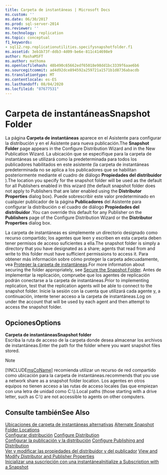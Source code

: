 ```yaml
---
title: Carpeta de instantáneas | Microsoft Docs
ms.custom: ''
ms.date: 06/30/2017
ms.prod: sql-server-2014
ms.reviewer: ''
ms.technology: replication
ms.topic: conceptual
f1_keywords:
- sql12.rep.replicationutilities.specifysnapshotfolder.f1
ms.assetid: 3eb1b73f-ddb3-4d09-be6e-811c414698e9
author: MashaMSFT
ms.author: mathoma
ms.openlocfilehash: 48b490c65662edf65018e98dd1bc3339f6aae6b6
ms.sourcegitcommit: ad4d92dce894592a259721a1571b1d8736abacdb
ms.translationtype: MT
ms.contentlocale: es-ES
ms.lasthandoff: 08/04/2020
ms.locfileid: "87677531"
---
```

# <a name="snapshot-folder"></a><span data-ttu-id="94a0c-102">Carpeta de instantáneas</span><span class="sxs-lookup"><span data-stu-id="94a0c-102">Snapshot Folder</span></span>
  <span data-ttu-id="94a0c-103">La página **Carpeta de instantáneas** aparece en el Asistente para configurar la distribución y en el Asistente para nueva publicación.</span><span class="sxs-lookup"><span data-stu-id="94a0c-103">The **Snapshot Folder** page appears in the Configure Distribution Wizard and in the New Publication Wizard.</span></span> <span data-ttu-id="94a0c-104">La ubicación que se especifique para la carpeta de instantáneas se utilizará como la predeterminada para todos los publicadores habilitados en este asistente (la carpeta de instantáneas predeterminada no se aplica a los publicadores que se habilitan posteriormente mediante el cuadro de diálogo **Propiedades del distribuidor** ).</span><span class="sxs-lookup"><span data-stu-id="94a0c-104">The location you specify for the snapshot folder will be used as the default for all Publishers enabled in this wizard (the default snapshot folder does not apply to Publishers that are later enabled using the **Distributor Properties** dialog box).</span></span> <span data-ttu-id="94a0c-105">Puede sobrescribir este valor predeterminado en cualquier publicador de la página **Publicadores** del Asistente para configurar la distribución o el cuadro de diálogo **Propiedades del distribuidor** .</span><span class="sxs-lookup"><span data-stu-id="94a0c-105">You can override this default for any Publisher on the **Publishers** page of the Configure Distribution Wizard or the **Distributor Properties** dialog box.</span></span>  
  
 <span data-ttu-id="94a0c-106">La carpeta de instantáneas es simplemente un directorio designado como recurso compartido; los agentes que leen y escriben en esta carpeta deben tener permisos de acceso suficientes a ella.</span><span class="sxs-lookup"><span data-stu-id="94a0c-106">The snapshot folder is simply a directory that you have designated as a share; agents that read from and write to this folder must have sufficient permissions to access it.</span></span> <span data-ttu-id="94a0c-107">Para obtener más información sobre cómo proteger la carpeta adecuadamente, vea [Proteger la carpeta de instantáneas](security/secure-the-snapshot-folder.md).</span><span class="sxs-lookup"><span data-stu-id="94a0c-107">For more information about securing the folder appropriately, see [Secure the Snapshot Folder](security/secure-the-snapshot-folder.md).</span></span> <span data-ttu-id="94a0c-108">Antes de implementar la replicación, compruebe que los agentes de replicación podrán conectarse a la carpeta de instantáneas.</span><span class="sxs-lookup"><span data-stu-id="94a0c-108">Prior to implementing replication, test that the replication agents will be able to connect to the snapshot folder.</span></span> <span data-ttu-id="94a0c-109">Inicie la sesión con la cuenta que utilizará cada agente y, a continuación, intente tener acceso a la carpeta de instantáneas.</span><span class="sxs-lookup"><span data-stu-id="94a0c-109">Log on under the account that will be used by each agent and then attempt to access the snapshot folder.</span></span>  
  
## <a name="options"></a><span data-ttu-id="94a0c-110">Opciones</span><span class="sxs-lookup"><span data-stu-id="94a0c-110">Options</span></span>  
 <span data-ttu-id="94a0c-111">**Carpeta de instantáneas**</span><span class="sxs-lookup"><span data-stu-id="94a0c-111">**Snapshot folder**</span></span>  
 <span data-ttu-id="94a0c-112">Escriba la ruta de acceso de la carpeta donde desea almacenar los archivos de instantáneas.</span><span class="sxs-lookup"><span data-stu-id="94a0c-112">Enter the path for the folder where you want snapshot files stored.</span></span>  
  
> [!NOTE]  
>  [!INCLUDE[msCoName](../../includes/msconame-md.md)] <span data-ttu-id="94a0c-113">recomienda utilizar un recurso de red compartido como ubicación para la carpeta de instantáneas.</span><span class="sxs-lookup"><span data-stu-id="94a0c-113">recommends that you use a network share as a snapshot folder location.</span></span> <span data-ttu-id="94a0c-114">Los agentes en otros equipos no tienen acceso a las rutas de acceso locales (las que empiezan con una letra de unidad como C:\\).</span><span class="sxs-lookup"><span data-stu-id="94a0c-114">Local paths (those starting with a drive letter, such as C:\\) are not accessible to agents on other computers.</span></span>  
  
## <a name="see-also"></a><span data-ttu-id="94a0c-115">Consulte también</span><span class="sxs-lookup"><span data-stu-id="94a0c-115">See Also</span></span>  
 <span data-ttu-id="94a0c-116">[Ubicaciones de carpeta de instantáneas alternativas](alternate-snapshot-folder-locations.md) </span><span class="sxs-lookup"><span data-stu-id="94a0c-116">[Alternate Snapshot Folder Locations](alternate-snapshot-folder-locations.md) </span></span>  
 <span data-ttu-id="94a0c-117">[Configurar distribución](configure-distribution.md) </span><span class="sxs-lookup"><span data-stu-id="94a0c-117">[Configure Distribution](configure-distribution.md) </span></span>  
 <span data-ttu-id="94a0c-118">[Configurar la publicación y la distribución](configure-publishing-and-distribution.md) </span><span class="sxs-lookup"><span data-stu-id="94a0c-118">[Configure Publishing and Distribution](configure-publishing-and-distribution.md) </span></span>  
 <span data-ttu-id="94a0c-119">[Ver y modificar las propiedades del distribuidor y del publicador](view-and-modify-distributor-and-publisher-properties.md) </span><span class="sxs-lookup"><span data-stu-id="94a0c-119">[View and Modify Distributor and Publisher Properties](view-and-modify-distributor-and-publisher-properties.md) </span></span>  
 [<span data-ttu-id="94a0c-120">Inicializar una suscripción con una instantánea</span><span class="sxs-lookup"><span data-stu-id="94a0c-120">Initialize a Subscription with a Snapshot</span></span>](initialize-a-subscription-with-a-snapshot.md)  
  
  
